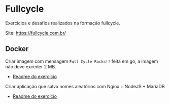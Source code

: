 # Fullcycle

Exercícios e desafios realizados na formação fullcycle.

Site: https://fullcycle.com.br/

## Docker

Criar imagem com mensagem `Full Cycle Rocks!!` feita em go, a imagem não deve exceder 2 MB.
- [Readme do exercício](https://github.com/wjrodrigues/fullcycle-exercises/tree/main/exercises/docker/go/readme.md)

Criar aplicação que salva nomes aleatórios com Nginx + NodeJS + MariaDB
- [Readme do exercício](https://github.com/wjrodrigues/fullcycle-exercises/tree/main/exercises/docker/nodejs/readme.md)